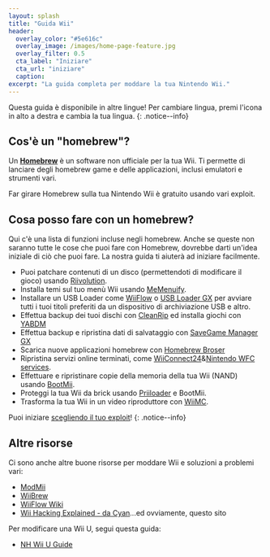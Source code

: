 ```yaml
---
layout: splash
title: "Guida Wii"
header:
  overlay_color: "#5e616c"
  overlay_image: /images/home-page-feature.jpg
  overlay_filter: 0.5
  cta_label: "Iniziare"
  cta_url: "iniziare"
  caption:
excerpt: "La guida completa per moddare la tua Nintendo Wii."
---
```


Questa guida è disponibile in altre lingue! Per cambiare lingua, premi l'icona in alto a destra e cambia la tua lingua.
{: .notice--info}

## Cos'è un "homebrew"?

Un [**Homebrew**](https://en.wikipedia.org/wiki/Homebrew_(video_games)) è un software non ufficiale per la tua Wii. Ti permette di lanciare degli homebrew game e delle applicazioni, inclusi emulatori e strumenti vari.

Far girare Homebrew sulla tua Nintendo Wii è gratuito usando vari exploit.

## Cosa posso fare con un homebrew?

Qui c'è una lista di funzioni incluse negli homebrew. Anche se queste non saranno tutte le cose che puoi fare con Homebrew, dovrebbe darti un'idea iniziale di ciò che puoi fare. La nostra guida ti aiuterà ad iniziare facilmente.

- Puoi patchare contenuti di un disco (permettendoti di modificare il gioco) usando [Riivolution](http://www.wiibrew.org/wiki/Riivolution).
- Installa temi sul tuo menù Wii usando [MeMenuify](themes).
- Installare un USB Loader come [WiiFlow](wiiflow) o [USB Loader GX](usbloadergx) per avviare tutti i tuoi titoli preferiti da un dispositivo di archiviazione USB e altro.
- Effettua backup dei tuoi dischi con [CleanRip](/dump-games) ed installa giochi con [YABDM](dump-wads)
- Effettua backup e ripristina dati di salvataggio con [SaveGame Manager GX](https://wiidatabase.de/downloads/wii-tools/savegame-manager-gx-beta/)
- Scarica nuove applicazioni homebrew con [Homebrew Broser](hbb)
- Ripristina servizi online terminati, come [WiiConnect24](riiconnect24)&[Nintendo WFC services](wiimmfi).
- Effettuare e ripristinare copie della memoria della tua Wii (NAND) usando [BootMii](bootmii).
- Proteggi la tua Wii da brick usando [Priiloader](priiloader) e BootMii.
- Trasforma la tua Wii in un video riproduttore con [WiiMC](http://www.wiimc.org/).

Puoi iniziare [scegliendo il tuo exploit](get-started)!
{: .notice--info}

## Altre risorse

Ci sono anche altre buone risorse per moddare Wii e soluzioni a problemi vari:

- [ModMii](http://xflak.com/)
- [WiiBrew](https://wiibrew.org/)
- [WiiFlow Wiki](https://sites.google.com/site/wiiflowiki4/)
- [Wii Hacking Explained - da Cyan](https://gbatemp.net/threads/wii-hacking-explained.501605/)...ed ovviamente, questo sito

Per modificare una Wii U, segui questa guida:
- [NH Wii U Guide](https://wiiu.hacks.guide)
